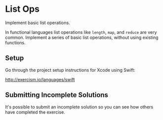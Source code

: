 # List Ops

Implement basic list operations.

In functional languages list operations like `length`, `map`, and
`reduce` are very common. Implement a series of basic list operations,
without using existing functions.

## Setup

Go through the project setup instructions for Xcode using Swift:

http://exercism.io/languages/swift

## Submitting Incomplete Solutions
It's possible to submit an incomplete solution so you can see how others have completed the exercise.
